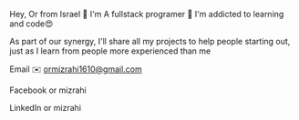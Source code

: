 Hey, Or from Israel 👋 
I'm A fullstack programer 🐙
I'm addicted to learning and code😍

As part of our synergy,
I'll share all my projects to help people starting out, 
just as I learn from people more experienced than me


Email ✉️
ormizrahi1610@gmail.com

Facebook
or mizrahi 

LinkedIn
or mizrahi 
